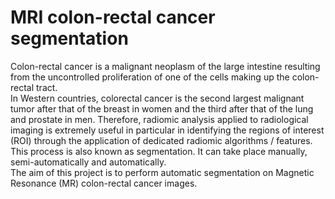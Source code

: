 # MRI colon-rectal cancer segmentation


Colon-rectal cancer is a malignant neoplasm of the large intestine resulting from the uncontrolled proliferation of one of the cells making up the colon-rectal tract.  
In Western countries, colorectal cancer is the second largest malignant tumor after that of the breast in women and the third after that of the lung and prostate in men.
Therefore, radiomic analysis applied to radiological imaging is extremely useful in particular in identifying the regions of interest (ROI) through the application of dedicated radiomic algorithms / features. This process is also known as segmentation.  It can take place manually, semi-automatically and automatically.         
 The aim of this project is to perform automatic segmentation on Magnetic Resonance (MR) colon-rectal cancer images.